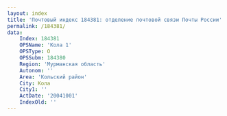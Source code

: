 ```yaml
---
layout: index
title: 'Почтовый индекс 184381: отделение почтовой связи Почты России'
permalink: /184381/
data:
    Index: 184381
    OPSName: 'Кола 1'
    OPSType: О
    OPSSubm: 184380
    Region: 'Мурманская область'
    Autonom: ''
    Area: 'Кольский район'
    City: Кола
    City1: ''
    ActDate: '20041001'
    IndexOld: ''
---
```

